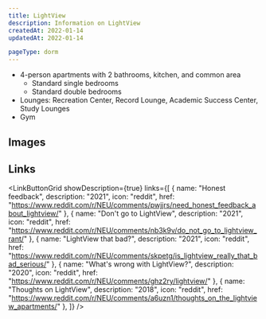 ```yaml
---
title: LightView
description: Information on LightView
createdAt: 2022-01-14
updatedAt: 2022-01-14

pageType: dorm
---
```




<Expandable title="Dorm Information" variant="gray">

- 4-person apartments with 2 bathrooms, kitchen, and common area
  - Standard single bedrooms
  - Standard double bedrooms
- Lounges: Recreation Center, Record Lounge, Academic Success Center, Study Lounges
- Gym

</Expandable>

## Images

<Expandable title="Videos" icon="video" variant="gray">
  <div className="grid grid-cols-1 gap-base">
    <YoutubeEmbed videoId="EAoz7s1JjsQ" />
    <YoutubeEmbed videoId="_Q5omPg5R7Y" />
    <YoutubeEmbed videoId="lccUcSjkIus" />
  </div>
</Expandable>

## Links

<LinkButtonGrid showDescription={true} links={[
{
name: "Honest feedback",
description: "2021",
icon: "reddit",
href: "https://www.reddit.com/r/NEU/comments/pwjjrs/need_honest_feedback_about_lightview/"
},
{
name: "Don't go to LightView",
description: "2021",
icon: "reddit",
href: "https://www.reddit.com/r/NEU/comments/nb3k9v/do_not_go_to_lightview_rant/"
},
{
name: "LightView that bad?",
description: "2021",
icon: "reddit",
href: "https://www.reddit.com/r/NEU/comments/skpetg/is_lightview_really_that_bad_serious/"
},
{
name: "What's wrong with LightView?",
description: "2020",
icon: "reddit",
href: "https://www.reddit.com/r/NEU/comments/ghz2ry/lightview/"
},
{
name: "Thoughts on LightView",
description: "2018",
icon: "reddit",
href: "https://www.reddit.com/r/NEU/comments/a6uzn1/thoughts_on_the_lightview_apartments/"
},
]} />
